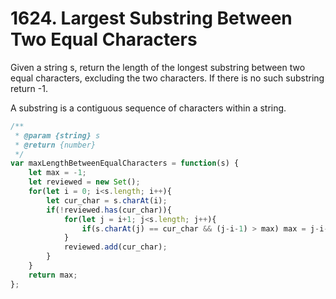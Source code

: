 # 1624. Largest Substring Between Two Equal Characters

Given a string s, return the length of the longest substring between two equal characters, excluding the two characters. If there is no such substring return -1.

A substring is a contiguous sequence of characters within a string.

```javascript
/**
 * @param {string} s
 * @return {number}
 */
var maxLengthBetweenEqualCharacters = function(s) {
    let max = -1;
    let reviewed = new Set();
    for(let i = 0; i<s.length; i++){
        let cur_char = s.charAt(i);
        if(!reviewed.has(cur_char)){
            for(let j = i+1; j<s.length; j++){
                if(s.charAt(j) == cur_char && (j-i-1) > max) max = j-i-1; 
            }
            reviewed.add(cur_char); 
        }
    }
    return max;
};

```